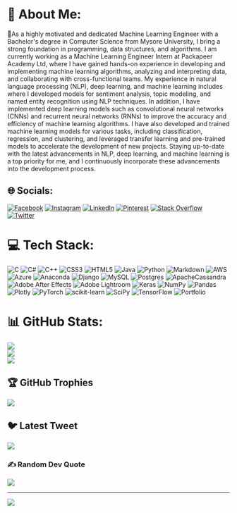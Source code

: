# 💫 About Me:
🔹As a highly motivated and dedicated Machine Learning Engineer with a Bachelor's degree in Computer Science from Mysore University, I bring a strong foundation in programming, data structures, and algorithms. I am currently working as a Machine Learning Engineer Intern at Packapeer Academy Ltd, where I have gained hands-on experience in developing and implementing machine learning algorithms, analyzing and interpreting data, and collaborating with cross-functional teams. 
My experience in natural language processing (NLP), deep learning, and machine learning  includes where I  developed models for sentiment analysis, topic modeling, and named entity recognition using NLP techniques. In addition, I have implemented deep learning models such as convolutional neural networks (CNNs) and recurrent neural networks (RNNs) to improve the accuracy and efficiency of machine learning algorithms. I have also developed and trained machine learning models for various tasks, including classification, regression, and clustering, and leveraged transfer learning and pre-trained models to accelerate the development of new projects. Staying up-to-date with the latest advancements in NLP, deep learning, and machine learning is a top priority for me, and I continuously incorporate these advancements into the development process.


## 🌐 Socials:
[![Facebook](https://img.shields.io/badge/Facebook-%231877F2.svg?logo=Facebook&logoColor=white)](https://facebook.com/soul_of_mercara) [![Instagram](https://img.shields.io/badge/Instagram-%23E4405F.svg?logo=Instagram&logoColor=white)](https://instagram.com/soul_of_mercara) [![LinkedIn](https://img.shields.io/badge/LinkedIn-%230077B5.svg?logo=linkedin&logoColor=white)](https://linkedin.com/in/zaheer-k-z-05a378258) [![Pinterest](https://img.shields.io/badge/Pinterest-%23E60023.svg?logo=Pinterest&logoColor=white)](https://pinterest.com/soul_of_mercara) [![Stack Overflow](https://img.shields.io/badge/-Stackoverflow-FE7A16?logo=stack-overflow&logoColor=white)](https://stackoverflow.com/users/20629878) [![Twitter](https://img.shields.io/badge/Twitter-%231DA1F2.svg?logo=Twitter&logoColor=white)](https://twitter.com/soul_of_mercara) 

# 💻 Tech Stack:
![C](https://img.shields.io/badge/c-%2300599C.svg?style=plastic&logo=c&logoColor=white) ![C#](https://img.shields.io/badge/c%23-%23239120.svg?style=plastic&logo=c-sharp&logoColor=white) ![C++](https://img.shields.io/badge/c++-%2300599C.svg?style=plastic&logo=c%2B%2B&logoColor=white) ![CSS3](https://img.shields.io/badge/css3-%231572B6.svg?style=plastic&logo=css3&logoColor=white) ![HTML5](https://img.shields.io/badge/html5-%23E34F26.svg?style=plastic&logo=html5&logoColor=white) ![Java](https://img.shields.io/badge/java-%23ED8B00.svg?style=plastic&logo=java&logoColor=white) ![Python](https://img.shields.io/badge/python-3670A0?style=plastic&logo=python&logoColor=ffdd54) ![Markdown](https://img.shields.io/badge/markdown-%23000000.svg?style=plastic&logo=markdown&logoColor=white) ![AWS](https://img.shields.io/badge/AWS-%23FF9900.svg?style=plastic&logo=amazon-aws&logoColor=white) ![Azure](https://img.shields.io/badge/azure-%230072C6.svg?style=plastic&logo=azure-devops&logoColor=white) ![Anaconda](https://img.shields.io/badge/Anaconda-%2344A833.svg?style=plastic&logo=anaconda&logoColor=white) ![Django](https://img.shields.io/badge/django-%23092E20.svg?style=plastic&logo=django&logoColor=white) ![MySQL](https://img.shields.io/badge/mysql-%2300f.svg?style=plastic&logo=mysql&logoColor=white) ![Postgres](https://img.shields.io/badge/postgres-%23316192.svg?style=plastic&logo=postgresql&logoColor=white) ![ApacheCassandra](https://img.shields.io/badge/cassandra-%231287B1.svg?style=plastic&logo=apache-cassandra&logoColor=white) ![Adobe After Effects](https://img.shields.io/badge/Adobe%20After%20Effects-9999FF.svg?style=plastic&logo=Adobe%20After%20Effects&logoColor=white) ![Adobe Lightroom](https://img.shields.io/badge/Adobe%20Lightroom-31A8FF.svg?style=plastic&logo=Adobe%20Lightroom&logoColor=white) ![Keras](https://img.shields.io/badge/Keras-%23D00000.svg?style=plastic&logo=Keras&logoColor=white) ![NumPy](https://img.shields.io/badge/numpy-%23013243.svg?style=plastic&logo=numpy&logoColor=white) ![Pandas](https://img.shields.io/badge/pandas-%23150458.svg?style=plastic&logo=pandas&logoColor=white) ![Plotly](https://img.shields.io/badge/Plotly-%233F4F75.svg?style=plastic&logo=plotly&logoColor=white) ![PyTorch](https://img.shields.io/badge/PyTorch-%23EE4C2C.svg?style=plastic&logo=PyTorch&logoColor=white) ![scikit-learn](https://img.shields.io/badge/scikit--learn-%23F7931E.svg?style=plastic&logo=scikit-learn&logoColor=white) ![SciPy](https://img.shields.io/badge/SciPy-%230C55A5.svg?style=plastic&logo=scipy&logoColor=%white) ![TensorFlow](https://img.shields.io/badge/TensorFlow-%23FF6F00.svg?style=plastic&logo=TensorFlow&logoColor=white) ![Portfolio](https://img.shields.io/badge/Portfolio-%23000000.svg?style=plastic&logo=firefox&logoColor=#FF7139)
# 📊 GitHub Stats:
![](https://github-readme-stats.vercel.app/api?username=Zaheer-10&theme=midnight-purple&hide_border=false&include_all_commits=true&count_private=true)<br/>
![](https://github-readme-streak-stats.herokuapp.com/?user=Zaheer-10&theme=midnight-purple&hide_border=false)<br/>
![](https://github-readme-stats.vercel.app/api/top-langs/?username=Zaheer-10&theme=midnight-purple&hide_border=false&include_all_commits=true&count_private=true&layout=compact)

## 🏆 GitHub Trophies
![](https://github-profile-trophy.vercel.app/?username=Zaheer-10&theme=onedark&no-frame=false&no-bg=true&margin-w=4)

## 🐦 Latest Tweet
[![](https://gtce.itsvg.in/api?username=soul_of_mercara)](https://github.com/VishwaGauravIn/github-twitter-card-embed)

### ✍️ Random Dev Quote
![](https://quotes-github-readme.vercel.app/api?type=horizontal&theme=dark)


---
[![](https://visitcount.itsvg.in/api?id=Zaheer-10&icon=1&color=12)](https://visitcount.itsvg.in)

<!-- Proudly created with GPRM ( https://gprm.itsvg.in ) -->
